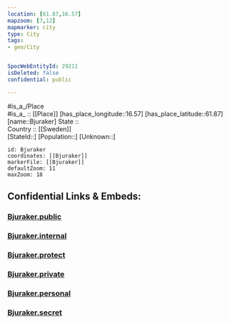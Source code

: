 ```yaml
---
location: [61.87,16.57] 
mapzoom: [7,12] 
mapmarker: city 
type: City
tags:
- geo/City


SpocWebEntityId: 29211
isDeleted: false
confidential: public

---
```

#is_a_/Place  
#is_a_ :: [[Place]] 
[has_place_longitude::16.57] 
[has_place_latitude::61.87] 
[name::Bjuraker] 
State ::  
Country :: [[Sweden]]  
[StateId::] 
[Population::] 
[Unknown::] 


```leaflet
id: Bjuraker
coordinates: [[Bjuraker]] 
markerFile: [[Bjuraker]] 
defaultZoom: 11 
maxZoom: 18
```


## Confidential Links & Embeds: 

### [Bjuraker.public](/_public/\Earth\Continent\Europe\Europe~North\Sweden\Provinces~Sweden\Gävleborg\CityBjuraker.public.md) 

### [Bjuraker.internal](/_internal/\Earth\Continent\Europe\Europe~North\Sweden\Provinces~Sweden\Gävleborg\CityBjuraker.internal.md) 

### [Bjuraker.protect](/_protect/\Earth\Continent\Europe\Europe~North\Sweden\Provinces~Sweden\Gävleborg\CityBjuraker.protect.md) 

### [Bjuraker.private](/_private/\Earth\Continent\Europe\Europe~North\Sweden\Provinces~Sweden\Gävleborg\CityBjuraker.private.md) 

### [Bjuraker.personal](/_personal/\Earth\Continent\Europe\Europe~North\Sweden\Provinces~Sweden\Gävleborg\CityBjuraker.personal.md) 

### [Bjuraker.secret](/_secret/\Earth\Continent\Europe\Europe~North\Sweden\Provinces~Sweden\Gävleborg\CityBjuraker.secret.md)

